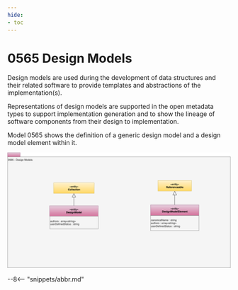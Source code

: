 ```yaml
---
hide:
- toc
---
```


<!-- SPDX-License-Identifier: CC-BY-4.0 -->
<!-- Copyright Contributors to the ODPi Egeria project. -->

# 0565 Design Models

Design models are used during the development of data structures and their related software to provide templates and abstractions of the implementation(s).

Representations of design models are supported in the open metadata types to support implementation generation and to show the lineage of software components from their design to implementation.

Model 0565 shows the definition of a generic design model and a design model element within it.

![UML](0565-Design-Models.svg)

--8<-- "snippets/abbr.md"